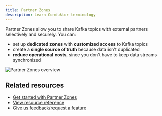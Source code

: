 ```yaml
---
title: Partner Zones
description: Learn Conduktor terminology
---
```


Partner Zones allow you to share Kafka topics with external partners selectively and securely. You can:

- set up **dedicated zones** with **customized access** to Kafka topics
- create a **single source of truth** because data isn't duplicated
- **reduce operational costs**, since you don't have to keep data streams synchronized

![Partner Zones overview](/guides/pz-detail-view.png)

## Related resources

- [Get started with Partner Zones](/guides/use-cases/third-party-data)
- [View resource reference](/guides/reference/console-reference/#partner-zones)
- [Give us feedback/request a feature](https://conduktor.io/roadmap)
